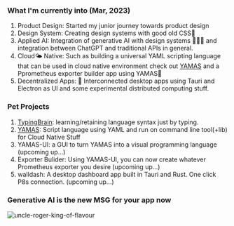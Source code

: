 ### What I'm currently into (Mar, 2023)
1. Product Design: Started my junior journey towards product design
2. Design System: Creating design systems with good old CSS🎨
3. Applied AI: Integration of generative AI with design systems 👩🏽‍🎨 and integration between ChatGPT and traditional APIs in general.
4. Cloud🌤️ Native: Such as building a universal YAML scripting language that can be used in cloud native environment check out [YAMAS](https://github.com/the-watchmaker/typingbrain) and a Pprometheus exporter builder app using YAMAS🗻
5. Decentralized Apps: 📡 Interconnected desktop apps using Tauri and Electron as UI and some experimental distributed computing stuff.

### Pet Projects
1. [TypingBrain](https://github.com/the-watchmaker/typingbrain): learning/retaining language syntax just by typing. 
2. [YAMAS](https://github.com/the-watchmaker/yamas): Script language using YAML and run on command line tool(+lib) for Cloud Native Stuff
3. YAMAS-UI: a GUI to turn YAMAS into a visual programming language (upcoming up...)
4. Exporter Bulider: Using YAMAS-UI, you can now create whatever Prometheus exporter you desire (upcoming up...)
5. walldash: A desktop dashboard app built in Tauri and Rust. One click P8s connection. (upcoming up...)

### Generative AI is the new MSG for your app now
![uncle-roger-king-of-flavour](https://user-images.githubusercontent.com/4682613/221276183-9622da64-1231-445e-9ae4-aeea30db95e5.gif)

